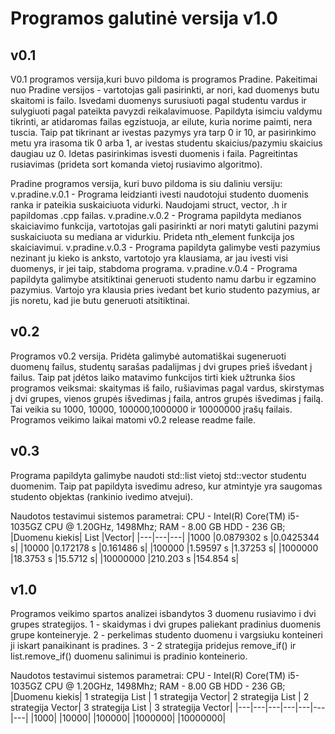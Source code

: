 # Programos galutinė versija v1.0

## v0.1
V0.1 programos versija,kuri buvo pildoma is programos Pradine. Pakeitimai nuo Pradine versijos - vartotojas gali pasirinkti, ar nori, kad duomenys butu skaitomi is failo. Isvedami duomenys surusiuoti pagal studentu vardus ir sulygiuoti pagal pateikta pavyzdi reikalavimuose. Papildyta isimciu valdymu tikrinti, ar atidaromas failas egzistuoja, ar eilute, kuria norime paimti, nera tuscia. Taip pat tikrinant ar ivestas pazymys yra tarp 0 ir 10, ar pasirinkimo metu yra irasoma tik 0 arba 1, ar ivestas studentu skaicius/pazymiu skaicius daugiau uz 0. Idetas pasirinkimas isvesti duomenis i faila. Pagreitintas rusiavimas (prideta sort komanda vietoj rusiavimo algoritmo).

Pradine programos versija, kuri buvo pildoma is siu daliniu versiju: v.pradine.v.0.1 - Programa leidzianti ivesti naudotojui studento duomenis ranka ir pateikia suskaiciuota vidurki. Naudojami struct, vector, .h ir papildomas .cpp failas. v.pradine.v.0.2 - Programa papildyta medianos skaiciavimo funkcija, vartotojas gali pasirinkti ar nori matyti galutini pazymi suskaiciuota su mediana ar vidurkiu. Prideta nth_element funkcija jos skaiciavimui. v.pradine.v.0.3 - Programa papildyta galimybe vesti pazymius nezinant ju kieko is anksto, vartotojo yra klausiama, ar jau ivesti visi duomenys, ir jei taip, stabdoma programa. v.pradine.v.0.4 - Programa papildyta galimybe atsitiktinai generuoti studento namu darbu ir egzamino pazymius. Vartojo yra klausia pries ivedant bet kurio studento pazymius, ar jis noretu, kad jie butu generuoti atsitiktinai.

## v0.2
Programos v0.2 versija. Pridėta galimybė automatiškai sugeneruoti duomenų failus, studentų sarašas padalijmas į dvi grupes prieš išvedant į failus. Taip pat įdėtos laiko matavimo funkcijos tirti kiek užtrunka šios programos veiksmai: skaitymas iš failo, rušiavimas pagal vardus, skirstymas į dvi grupes, vienos grupės išvedimas į faila, antros grupės išvedimas į failą. Tai veikia su 1000, 10000, 100000,1000000 ir 10000000 įrašų failais. Programos veikimo laikai matomi v0.2 release readme faile.

## v0.3
Programa papildyta galimybe naudoti std::list vietoj std::vector studentu duomenim. Taip pat papildyta isvedimu adreso, kur atmintyje yra saugomas studento objektas (rankinio ivedimo atvejui).

Naudotos testavimui sistemos parametrai: CPU - Intel(R) Core(TM) i5-1035GZ CPU @ 1.20GHz, 1498Mhz; RAM - 8.00 GB HDD - 236 GB;
|Duomenu kiekis|	List	|Vector|
|---|---|---|
|1000	|0.0879302 s	|0.0425344 s|
|10000	|0.172178 s	|0.161486 s|
|100000	|1.59597 s	|1.37253 s|
|1000000	|18.3753 s	|15.5712 s|
|10000000	|210.203 s	|154.854 s|

## v1.0
Programos veikimo spartos analizei isbandytos 3 duomenu rusiavimo i dvi grupes strategijos. 1 - skaidymas i dvi grupes paliekant pradinius duomenis grupe konteineryje. 2 - perkelimas studento duomenu i vargsiuku konteineri ji iskart panaikinant is pradines. 3 - 2 strategija pridejus remove_if() ir list.remove_if() duomenu salinimui is pradinio konteinerio.

Naudotos testavimui sistemos parametrai: CPU - Intel(R) Core(TM) i5-1035GZ CPU @ 1.20GHz, 1498Mhz; RAM - 8.00 GB HDD - 236 GB;
|Duomenu kiekis|	1 strategija List	| 1 strategija Vector|	2 strategija List	| 2 strategija Vector|	3 strategija List	| 3 strategija Vector|
|---|---|---|---|---|---|---|
|1000|
|10000|
|100000|
|1000000|
|10000000|

